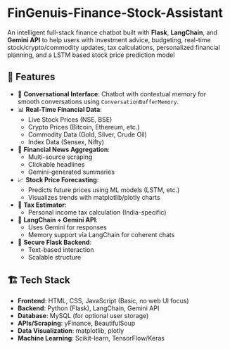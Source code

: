 # FinGenuis-Finance-Stock-Assistant

An intelligent full-stack finance chatbot built with **Flask**, **LangChain**, and **Gemini API** to help users with investment advice, budgeting, real-time stock/crypto/commodity updates, tax calculations, personalized financial planning, and a LSTM based stock price prediction model


## 🚀 Features

- 💬 **Conversational Interface**: Chatbot with contextual memory for smooth conversations using `ConversationBufferMemory`.
- 📊 **Real-Time Financial Data**:
  - Live Stock Prices (NSE, BSE)
  - Crypto Prices (Bitcoin, Ethereum, etc.)
  - Commodity Data (Gold, Silver, Crude Oil)
  - Index Data (Sensex, Nifty)
- 📰 **Financial News Aggregation**:
  - Multi-source scraping
  - Clickable headlines
  - Gemini-generated summaries
- 📈 **Stock Price Forecasting**:
  - Predicts future prices using ML models (LSTM, etc.)
  - Visualizes trends with matplotlib/plotly charts
- 🧮 **Tax Estimator**:
  - Personal income tax calculation (India-specific)
- 🧠 **LangChain + Gemini API**:
  - Uses Gemini for responses
  - Memory support via LangChain for coherent chats
- 🔐 **Secure Flask Backend**:
  - Text-based interaction
  - Scalable structure

## 🏗️ Tech Stack

- **Frontend**: HTML, CSS, JavaScript (Basic, no web UI focus)
- **Backend**: Python (Flask), LangChain, Gemini API
- **Database**: MySQL (for optional user storage)
- **APIs/Scraping**: yFinance, BeautifulSoup
- **Data Visualization**: matplotlib, plotly
- **Machine Learning**: Scikit-learn, TensorFlow/Keras
